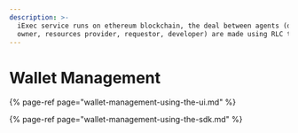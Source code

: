 ```yaml
---
description: >-
  iExec service runs on ethereum blockchain, the deal between agents (data
  owner, resources provider, requestor, developer) are made using RLC token.
---
```


# Wallet Management

{% page-ref page="wallet-management-using-the-ui.md" %}



{% page-ref page="wallet-management-using-the-sdk.md" %}

